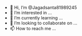 - 👋 Hi, I’m @Jagadsanta81989245
- 👀 I’m interested in ...
- 🌱 I’m currently learning ...
- 💞️ I’m looking to collaborate on ...
- 📫 How to reach me ...

<!---
Jagadsanta/Jagadsanta is a ✨ special ✨ repository because its `README.md` (this file) appears on your GitHub profile.
You can click the Preview link to take a look at your changes.
--->
